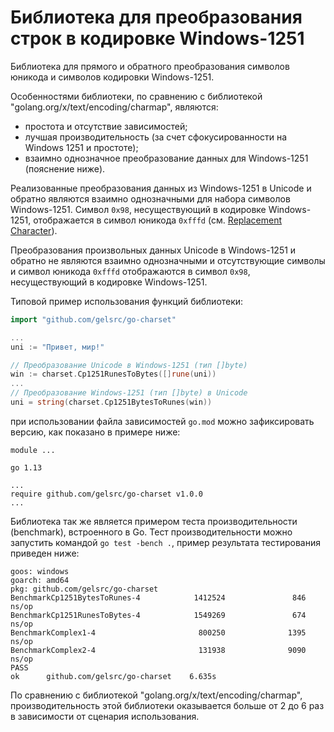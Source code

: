 Библиотека для преобразования строк в кодировке Windows-1251
============================================================

Библиотека для прямого и обратного преобразования символов юникода и символов кодировки 
Windows-1251.

Особенностями библиотеки, по сравнению с библиотекой "golang.org/x/text/encoding/charmap", являются:

* простота и отсутствие зависимостей;
* лучшая производительность (за счет сфокусированности на Windows 1251 и простоте);
* взаимно однозначное преобразование данных для Windows-1251 (пояснение ниже).

Реализованные преобразования данных из Windows-1251 в Unicode и обратно являются взаимно 
однозначными для набора символов Windows-1251. Символ `0x98`, несуществующий в кодировке 
Windows-1251, отображается в символ юникода `0xfffd`
(см. [Replacement Character](https://en.wikipedia.org/wiki/Specials_(Unicode_block))).

Преобразования произвольных данных Unicode в Windows-1251 и обратно не являются взаимно однозначными 
и отсутствующие символы и символ юникода `0xfffd` отображаются в символ `0x98`, несуществующий в 
кодировке Windows-1251.

Типовой пример использования функций библиотеки:

```go
import "github.com/gelsrc/go-charset"

...
uni := "Привет, мир!"

// Преобразование Unicode в Windows-1251 (тип []byte)
win := charset.Cp1251RunesToBytes([]rune(uni))
...
// Преобразование Windows-1251 (тип []byte) в Unicode
uni = string(charset.Cp1251BytesToRunes(win))
```

при использовании файла зависимостей `go.mod` можно зафиксировать версию, как показано в примере 
ниже:

```
module ...

go 1.13

...
require github.com/gelsrc/go-charset v1.0.0
...
```

Библиотека так же является примером теста производительности (benchmark), встроенного в Go. Тест 
производительности можно запустить командой `go test -bench .`, пример результата тестирования 
приведен ниже:

```
goos: windows
goarch: amd64
pkg: github.com/gelsrc/go-charset
BenchmarkCp1251BytesToRunes-4            1412524               846 ns/op
BenchmarkCp1251RunesToBytes-4            1549269               674 ns/op
BenchmarkComplex1-4                       800250              1395 ns/op
BenchmarkComplex2-4                       131938              9090 ns/op
PASS
ok      github.com/gelsrc/go-charset    6.635s
```

По сравнению с библиотекой "golang.org/x/text/encoding/charmap", производительность этой библиотеки 
оказывается больше от 2 до 6 раз в зависимости от сценария использования.
